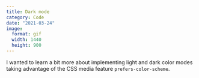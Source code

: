 ```yaml
---
title: Dark mode
category: Code
date: "2021-03-24"
image:
  format: gif
  width: 1440
  height: 900
---
```


I wanted to learn a bit more about implementing light and dark color modes taking advantage of the CSS media feature `prefers-color-scheme`.
